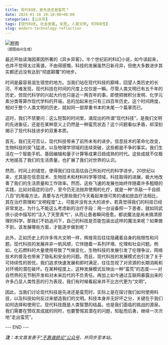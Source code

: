 ```yaml
---
title: 现代科技，是先进还是蛮荒？
date: 2024-01-16 10:18:00+08:00
categories: [公众号]
tags: [现代科技, 社会发展, 反思, 人类文明, 可持续性]
slug: modern-technology-reflection
---
```


<div class="p-3 text-center">
  <img class="img-fluid" src="/images/2024/0116/01.png" alt="题图" style="max-width:640px">
  <div><small>（题图由AI生成）</small></div>
</div>

最近开始读海因莱因所著的《异乡异客》，半个世纪前的科幻小说，如今读起来，也并不觉得太过离谱。不由得感慨，科技的发展虽然日新月异，但绝大多数进步其实都还远没有达到“彻底颠覆”的地步。

时间是最容易滋生错觉的地方。当我们站在现代科技的巅峰，回望人类历史的长河，不难发现，现代科技在时间的尺度上仅仅是一瞬。尽管人类文明已有五千年的历史，但现代科学的兴起大约也只是近一两百年的事，即使把微积分发明、化学元素分类等算作现代学科的开端，总的加起来也只有三四百年历史。这个时间跨度，相对于整个人类文明的历史，就如同一部厚重书本的末尾一个篇章而已。

这时，我们不禁要问：这么短暂的时间里，涌现出的所谓“现代科技”，是我们文明的先进象征，还是在某种意义上仍然是一种蛮荒状态？这个问题看似矛盾，却深刻揭示了现代科技进步的双重本质。

首先，我们无可否认，现代科技带来了前所未有的进步。信息技术的革命化改变，生物科技的突飞猛进，以及物理学领域的连续突破，这些都是不争的事实。我们生活在一个智能手机、基因编辑和量子计算等成果日趋成熟的时代。这些成就不仅极大地提高了我们的生活质量，也扩展了我们对世界的认识。

然而，时间上的错觉，使得我们往往高估自己所处时代的科学进步。20世纪以来，尤其是在信息技术、生物技术和材料科学等领域，科技取得的进展，极大地改善了我们的生活质量和工作效率。然而，这些飞速的发展也始终伴随着许多粗糙的实践，比如对癌症的治疗，至今仍无法抛弃使用的化疗，就是一种“杀敌一千自损八百”的用毒方法，真要与古代那些我们今天看起来很可笑的诸如放血疗法相比，其在治疗原理和“文明程度”上，可能并没有太大的进步。若真觉得我们的科技已经非常发达，为什么不能这么考虑新的治疗手段：用一台设备照一下患者，就如同武侠小说中描写的“注入了天罡真气”，从而让患者瞬间痊愈。都说魔法是尚未搞清原理的科学。那我们不妨追问下，自己的科技是否能包装出这样的魔法来呢？如果做不到，该发展哪些方面，才能逐步做到呢？

此外，正如历史上的许多伟大文明一样，辉煌背后往往隐藏着自身的局限性和问题。现代科技的发展并非一帆风顺，它伴随着一系列环境、伦理和社会问题。例如，化石燃料的大量使用导致了气候变化，生物科技的发展引发了伦理争议，网络技术的普及也带来了隐私和安全的问题。而且，现代科技的发展模式也引发了关于可持续性的担忧。我们追求快速发展和即时满足，往往忽视了对资源的长期消耗和对环境的潜在破坏。在某种程度上，这种发展模式反映出一种“蛮荒”的态度——对自然界的无节制开发和对未来后代的不负责任。再加上如今通过互联网暴露出来的许多凸显人类性恶的行为表现，我们有时候看起来并不比古代更为“文明”。

因此，当我们讨论现代科技是先进还是蛮荒时，实际上是在探讨我们如何使用科技，以及科技如何反过来塑造我们的文明。科技本身并无好坏之分，关键在于我们如何选择和使用它。现代科技既是人类智慧的结晶，也是我们面临的挑战的源泉。我们需要在赞叹其成就的同时，也要警惕其潜在的问题，知耻而后勇，继续一次次地“走出蛮荒”。

<div class="p-5 text-center">--- END ---</div>

<i><b>注：</b>本文首发表于[“不靠谱颜论”公众号](https://mp.weixin.qq.com/s/SKFjyR8MAw8qCyAZB-Ngzg)，并同步至本站。</i>
